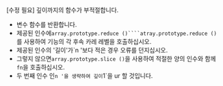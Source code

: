 [수정 필요]
깊이까지의 함수가 부적절합니다.

- 변수 함수를 반환합니다.
- 제공된 인수에`array.prototype.reduce ()````atray.prototype.reduce ()`를 사용하여 기능의 각 후속 카레 레벨을 호출하십시오.
- 제공된 인수의 '길이'가`n '보다 적은 경우 오류를 던지십시오.
- 그렇지 않으면`array.prototype.slice ()`을 사용하여 적절한 양의 인수와 함께`fn`을 호출하십시오.
- 두 번째 인수 인`n '을 생략하여 깊이`1`을 ur 할 것입니다.